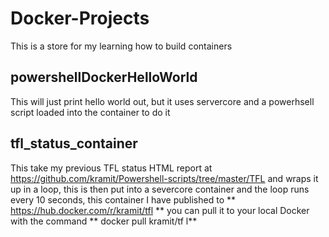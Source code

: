 # Docker-Projects

This is a store for my learning how to build containers

## powershellDockerHelloWorld 
This will just print hello world out, but it uses servercore and a powerhsell script loaded into the container to do it

## tfl_status_container

This take my previous TFL status HTML report at https://github.com/kramit/Powershell-scripts/tree/master/TFL and wraps it
up in a loop, this is then put into a severcore container and the loop runs every 10 seconds, this container I have
published to ** https://hub.docker.com/r/kramit/tfl ** you can pull it to your local Docker with the command ** docker pull kramit/tf l**

